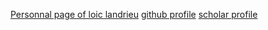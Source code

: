 [Personnal page of loic landrieu](loiclandrieu.com)
[github profile](https://github.com/loicland)
[scholar profile](https://scholar.google.fr/citations?user=B9VnFRcAAAAJ&hl=fr)

